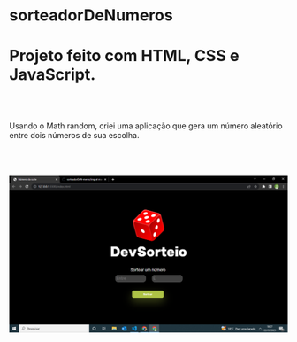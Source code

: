 # sorteadorDeNumeros

<h1>Projeto feito com HTML, CSS e JavaScript.</h1> 
<br>
<br>
<p> Usando o Math random, criei uma aplicação que gera um número aleatório entre dois números de sua escolha. </p> 
<br>
<br>
<br>
<img src="https://github.com/Joaoferreiras/sorteadorDeN-meros/blob/master/img/Captura%20de%20Tela%20(14).png?raw=true" />
